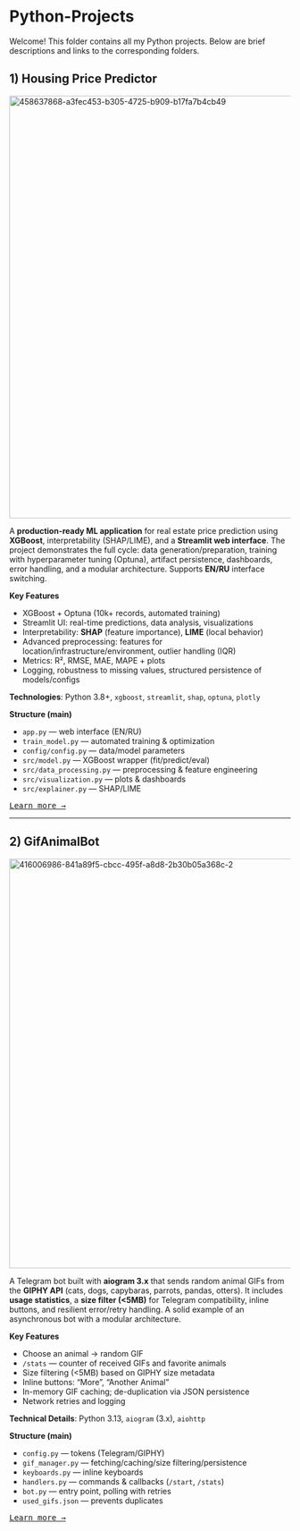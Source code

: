 # Python-Projects
Welcome! This folder contains all my Python projects. Below are brief descriptions and links to the corresponding folders.

## 1) Housing Price Predictor
<img width="1429" height="756" alt="458637868-a3fec453-b305-4725-b909-b17fa7b4cb49" src="https://github.com/user-attachments/assets/208b95c9-d474-464f-85c5-917208679b92" />

A **production-ready ML application** for real estate price prediction using **XGBoost**, interpretability (SHAP/LIME), and a **Streamlit web interface**. The project demonstrates the full cycle: data generation/preparation, training with hyperparameter tuning (Optuna), artifact persistence, dashboards, error handling, and a modular architecture. Supports **EN/RU** interface switching.

**Key Features**
- XGBoost + Optuna (10k+ records, automated training)
- Streamlit UI: real-time predictions, data analysis, visualizations
- Interpretability: **SHAP** (feature importance), **LIME** (local behavior)
- Advanced preprocessing: features for location/infrastructure/environment, outlier handling (IQR)
- Metrics: R², RMSE, MAE, MAPE + plots
- Logging, robustness to missing values, structured persistence of models/configs

**Technologies**: Python 3.8+, `xgboost`, `streamlit`, `shap`, `optuna`, `plotly`

**Structure (main)**
- `app.py` — web interface (EN/RU)
- `train_model.py` — automated training & optimization
- `config/config.py` — data/model parameters
- `src/model.py` — XGBoost wrapper (fit/predict/eval)
- `src/data_processing.py` — preprocessing & feature engineering
- `src/visualization.py` — plots & dashboards
- `src/explainer.py` — SHAP/LIME

<a href="https://github.com/NicolasPetrov/Housing-Price-Predictor"><kbd>Learn more →</kbd></a>

---

## 2) GifAnimalBot
<img width="716" height="733" alt="416006986-841a89f5-cbcc-495f-a8d8-2b30b05a368c-2" src="https://github.com/user-attachments/assets/90650fc2-8721-41b7-bd08-fccb5480cac0" />

A Telegram bot built with **aiogram 3.x** that sends random animal GIFs from the **GIPHY API** (cats, dogs, capybaras, parrots, pandas, otters). It includes **usage statistics**, a **size filter (<5MB)** for Telegram compatibility, inline buttons, and resilient error/retry handling. A solid example of an asynchronous bot with a modular architecture.

**Key Features**
- Choose an animal → random GIF
- `/stats` — counter of received GIFs and favorite animals
- Size filtering (<5MB) based on GIPHY size metadata
- Inline buttons: “More”, “Another Animal”
- In-memory GIF caching; de-duplication via JSON persistence
- Network retries and logging

**Technical Details**: Python 3.13, `aiogram` (3.x), `aiohttp`

**Structure (main)**
- `config.py` — tokens (Telegram/GIPHY)
- `gif_manager.py` — fetching/caching/size filtering/persistence
- `keyboards.py` — inline keyboards
- `handlers.py` — commands & callbacks (`/start`, `/stats`)
- `bot.py` — entry point, polling with retries
- `used_gifs.json` — prevents duplicates

<a href="https://github.com/NicolasPetrov/GifAnimalBot"><kbd>Learn more →</kbd></a>




